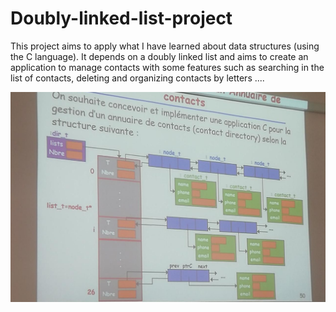 # Doubly-linked-list-project
This project aims to apply what I have learned about data structures (using the C language). It depends on a doubly linked list and aims to create an application to manage contacts with some features such as searching in the list of contacts, deleting and organizing contacts by letters ....

<img src='https://github.com/Abdelmalek123-Ennani/Doubly-linked-list-project/blob/master/project_expl.jpeg' alt='project_pics' />

